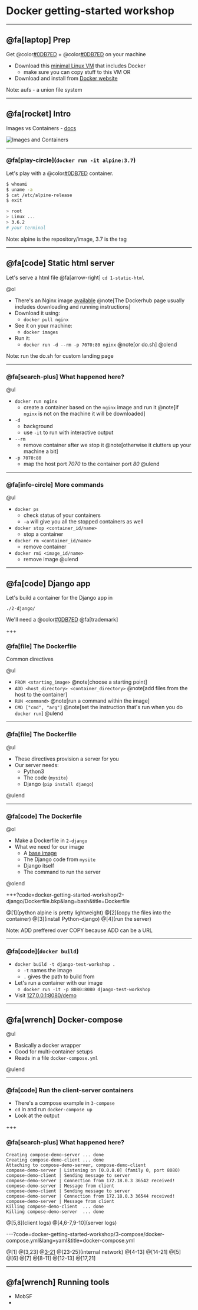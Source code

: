 # Docker getting-started workshop

---

## @fa[laptop] Prep
Get @color[#0DB7ED](`docker`) +  @color[#0DB7ED](`docker-compose`) on your machine

* Download this [minimal Linux VM](http://dl.bintray.com/vmware/photon/2.0/GA/ova/photon-custom-lsilogic-hw11-2.0-304b817.ova) that includes Docker
	* make sure you can copy stuff to this VM
OR
* Download and install from [Docker website](https://docs.docker.com/docker-for-mac/install/)

Note: aufs - a union file system

---

## @fa[rocket] Intro
Images vs Containers - [docs](https://docs.docker.com/v17.09/engine/userguide/storagedriver/imagesandcontainers/#images-and-layers)

![Images and Containers](docker-getting-started-workshop/assets/images/container-layers.jpg)

---

### @fa[play-circle](`docker run -it alpine:3.7`)

Let's play with a @color[#0DB7ED](docker) container.

```sh
$ whoami
$ uname -a
$ cat /etc/alpine-release
$ exit
```

```sh
> root
> Linux ...
> 3.6.2
# your terminal
```

Note: alpine is the repository/image, 3.7 is the tag

---

## @fa[code] Static html server

Let's serve a html file @fa[arrow-right] `cd 1-static-html`

@ol
* There's an Nginx image [available](https://hub.docker.com/_/nginx/) @note[The Dockerhub page usually includes downloading and running instructions]
* Download it using:
	* `docker pull nginx`
* See it on your machine:
	* `docker images`
* Run it:
	* `docker run -d --rm -p 7070:80 nginx` @note[or do.sh]
@olend

Note: run the do.sh for custom landing page

---

### @fa[search-plus] What happened here?

@ul
* `docker run nginx`
	* create a container based on the `nginx` image and run it @note[if `nginx` is not on the machine it will be downloaded]
* `-d`
	* background
	* use `-it` to run with interactive output
* `--rm`
	* remove container after we stop it @note[otherwise it clutters up your machine a bit]
* `-p 7070:80`
	* map the host port *7070* to the container port *80*
@ulend

---

### @fa[info-circle] More commands

@ul
* `docker ps`
	* check status of your containers
	* `-a` will give you all the stopped containers as well
* `docker stop <container_id/name>`
	* stop a container
* `docker rm <container_id/name>`
	* remove container
* `docker rmi <image_id/name>`
	* remove image
@ulend

---

## @fa[code] Django app

Let's build a container for the Django app in 

`./2-django/`

We'll need a @color[#0DB7ED](Dockerfile) @fa[trademark]

+++

### @fa[file] The Dockerfile

Common directives

@ul
* `FROM <starting_image>` @note[choose a starting point]
* `ADD <host_directory> <container_directory>` @note[add files from the host to the container]
* `RUN <command>` @note[run a command within the image]
* `CMD ["cmd", "arg"]` @note[set the instruction that's run when you do `docker run`]
@ulend

---

### @fa[file] The Dockerfile

@ul

* These directives provision a server for you
* Our server needs:
	* Python3
	* The code (`mysite`)
	* Django (`pip install django`)

@ulend

---

### @fa[code] The Dockerfile

@ol

* Make a Dockerfile in `2-django`
* What we need for our image
	* A [base image](https://hub.docker.com/_/python/)
	* The Django code from `mysite`
	* Django itself
	* The command to run the server

@olend

+++?code=docker-getting-started-workshop/2-django/Dockerfile.bkp&lang=bash&title=Dockerfile

@[1](python alpine is pretty lightweight)
@[2](copy the files into the container)
@[3](install Python-django)
@[4](run the server)

Note: ADD preffered over COPY because ADD can be a URL

---

### @fa[code](`docker build`)

* `docker build -t django-test-workshop .`
	* `-t` names the image
	* `.` gives the path to build from
* Let's run a container with our image
	* `docker run -it -p 8080:8080 django-test-workshop`
* Visit [127.0.0.1:8080/demo](http://127.0.0.1:8080/demo)

---

## @fa[wrench] Docker-compose

@ul

* Basically a docker wrapper
* Good for multi-container setups
* Reads in a file `docker-compose.yml`

@ulend

---

### @fa[code] Run the client-server containers

* There's a compose example in `3-compose`
* `cd` in and run `docker-compose up`
* Look at the output

+++

### @fa[search-plus] What happened here?

```
Creating compose-demo-server ... done
Creating compose-demo-client ... done
Attaching to compose-demo-server, compose-demo-client
compose-demo-server | Listening on [0.0.0.0] (family 0, port 8080)
compose-demo-client | Sending message to server
compose-demo-server | Connection from 172.18.0.3 36542 received!
compose-demo-server | Message from client
compose-demo-client | Sending message to server
compose-demo-server | Connection from 172.18.0.3 36544 received!
compose-demo-server | Message from client
Killing compose-demo-client  ... done
Killing compose-demo-server  ... done
```

@[5,8](client logs)
@[4,6-7,9-10](server logs)

---?code=docker-getting-started-workshop/3-compose/docker-compose.yml&lang=yaml&title=docker-compose.yml

@[1]
@[3,23]
@[3-21](containers)
@[23-25](internal network)
@[4-13]
@[14-21]
@[5]
@[6]
@[7]
@[8-11]
@[12-13]
@[17,21]

---

## @fa[wrench] Running tools

* MobSF
* 